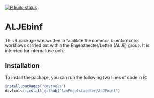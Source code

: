 
<!-- README.md is generated from README.Rmd. Please edit that file -->
<!-- badges: start -->

[![R build
status](https://github.com/JanEngelstaedter/ALJEbinf/workflows/R-CMD-check/badge.svg)](https://github.com/JanEngelstaedter/ALJEbinf/actions)
<!-- badges: end -->

# ALJEbinf

This R package was written to facilitate the common bioinformatics
workflows carried out within the Engelstaedter/Letten (ALJE) group. It
is intended for internal use only.

## Installation

To install the package, you can run the following two lines of code in
R:

``` r
install.packages("devtools")
devtools::install_github("JanEngelstaedter/ALJEbinf")
```

